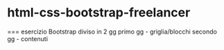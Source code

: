 # html-css-bootstrap-freelancer
===
esercizio Bootstrap diviso in 2 gg
primo gg - griglia/blocchi
secondo gg - contenuti